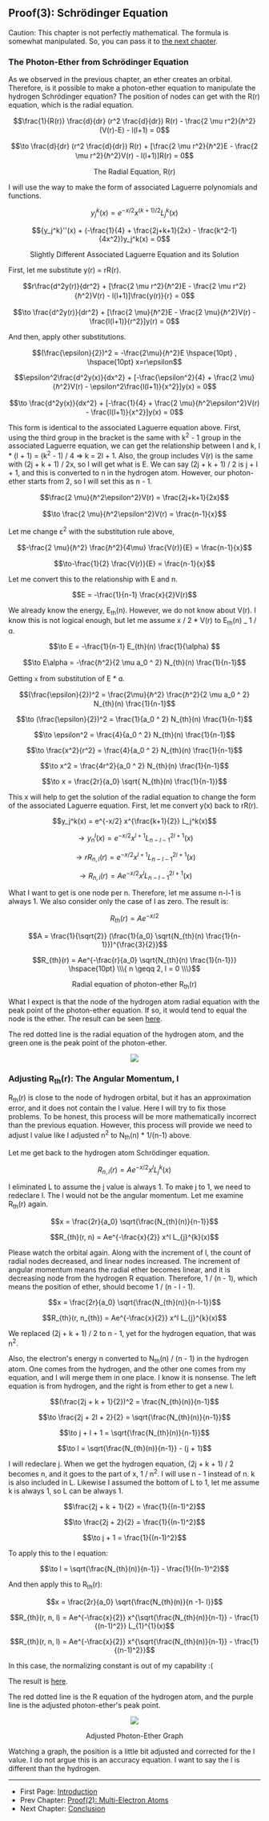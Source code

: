 ## Proof(3): Schrödinger Equation

Caution: This chapter is not perfectly mathematical. The formula is somewhat manipulated. So, you can pass it to [the next chapter](./conclusion_en.md).

### The Photon-Ether from Schrödinger Equation

As we observed in the previous chapter, an ether creates an orbital. Therefore, is it possible to make a photon-ether equation to manipulate the hydrogen Schrödinger equation? The position of nodes can get with the R(r) equation, which is the radial equation.

$$\frac{1}{R(r)} \frac{d}{dr} (r^2 \frac{d}{dr}) R(r) - \frac{2 \mu r^2}{ℏ^2}(V(r)-E) - l(l+1) = 0$$

$$\to \frac{d}{dr} (r^2 \frac{d}{dr}) R(r) + [\frac{2 \mu r^2}{ℏ^2}E - \frac{2 \mu r^2}{ℏ^2}V(r) - l(l+1)]R(r) = 0$$

<p align="center">The Radial Equation, R(r)</p>

I will use the way to make the form of associated Laguerre polynomials and functions.

$$y_j^k(x) = e^{-x/2} x^{(k+1)/2} L_j^k(x)$$

$${y_j^k}''(x) + (-\frac{1}{4} + \frac{2j+k+1}{2x} - \frac{k^2-1}{4x^2})y_j^k(x) = 0$$

<p align="center">Slightly Different Associated Laguerre Equation and its Solution</p>

First, let me substitute y(r) = rR(r).

$$r\frac{d^2y(r)}{dr^2} + [\frac{2 \mu r^2}{ℏ^2}E - \frac{2 \mu r^2}{ℏ^2}V(r) - l(l+1)]\frac{y(r)}{r} = 0$$

$$\to \frac{d^2y(r)}{dr^2} + [\frac{2 \mu}{ℏ^2}E - \frac{2 \mu}{ℏ^2}V(r) - \frac{l(l+1)}{r^2}]y(r) = 0$$

And then, apply other substitutions.

$$(\frac{\epsilon}{2})^2 = -\frac{2\mu}{ℏ^2}E \hspace{10pt} , \hspace{10pt} x=r\epsilon$$

$$\epsilon^2\frac{d^2y(x)}{dx^2} + [-\frac{\epsilon^2}{4} + \frac{2 \mu}{ℏ^2}V(r) - \epsilon^2\frac{l(l+1)}{x^2}]y(x) = 0$$

$$\to \frac{d^2y(x)}{dx^2} + [-\frac{1}{4} + \frac{2 \mu}{ℏ^2\epsilon^2}V(r) - \frac{l(l+1)}{x^2}]y(x) = 0$$

This form is identical to the associated Laguerre equation above. First, using the third group in the bracket is the same with k<sup>2</sup> - 1 group in the associated Laguerre equation, we can get the relationship between l and k, l \* (l + 1) = (k<sup>2</sup> - 1) / 4 => k = 2l + 1. Also, the group includes V(r) is the same with (2j + k + 1) / 2x, so I will get what is E. We can say (2j + k + 1) / 2 is j + l + 1, and this is converted to n in the hydrogen atom. However, our photon-ether starts from 2, so I will set this as n - 1.

$$\frac{2 \mu}{ℏ^2\epsilon^2}V(r) = \frac{2j+k+1}{2x}$$

$$\to \frac{2 \mu}{ℏ^2\epsilon^2}V(r) = \frac{n-1}{x}$$

Let me change ɛ<sup>2</sup> with the substitution rule above,

$$-\frac{2 \mu}{ℏ^2} \frac{ℏ^2}{4\mu} \frac{V(r)}{E} = \frac{n-1}{x}$$

$$\to-\frac{1}{2} \frac{V(r)}{E} = \frac{n-1}{x}$$

Let me convert this to the relationship with E and n.

$$E = -\frac{1}{n-1} \frac{x}{2}V(r)$$

We already know the energy, E<sub>th</sub>(n). However, we do not know about V(r). I know this is not logical enough, but let me assume x / 2 \* V(r) to E<sub>th</sub>(n) \_ 1 / ɑ.

$$\to E = -\frac{1}{n-1} E_{th}(n) \frac{1}{\alpha} $$

$$\to E\alpha = -\frac{ℏ^2}{2 \mu a_0 ^ 2} N_{th}(n) \frac{1}{n-1}$$

Getting `x` from substitution of E \* ɑ.

$$(\frac{\epsilon}{2})^2 = \frac{2\mu}{ℏ^2} \frac{ℏ^2}{2 \mu a_0 ^ 2} N_{th}(n) \frac{1}{n-1}$$

$$\to (\frac{\epsilon}{2})^2 = \frac{1}{a_0 ^ 2} N_{th}(n) \frac{1}{n-1}$$

$$\to \epsilon^2 = \frac{4}{a_0 ^ 2} N_{th}(n) \frac{1}{n-1}$$

$$\to \frac{x^2}{r^2} = \frac{4}{a_0 ^ 2} N_{th}(n) \frac{1}{n-1}$$

$$\to x^2 = \frac{4r^2}{a_0 ^ 2} N_{th}(n) \frac{1}{n-1}$$

$$\to x = \frac{2r}{a_0} \sqrt{ N_{th}(n) \frac{1}{n-1}}$$

This x will help to get the solution of the radial equation to change the form of the associated Laguerre equation. First, let me convert y(x) back to rR(r).

$$y_j^k(x) = e^{-x/2} x^{\frac{k+1}{2}} L_j^k(x)$$

$$\to y_n^l(x) = e^{-x/2} x^{l+1} L_{n-l-1}^{2l+1}(x)$$

$$\to rR_{n,l}(r) = e^{-x/2} x^{l+1} L_{n-l-1}^{2l+1}(x)$$

$$\to R_{n,l}(r) = Ae^{-x/2} x^l L_{n-l-1}^{2l+1}(x)$$

What I want to get is one node per n. Therefore, let me assume n-l-1 is always 1. We also consider only the case of l as zero. The result is:

$$R_{th}(r) = Ae^{-x/2}$$

$$A = \frac{1}{\sqrt{2}} (\frac{1}{a_0} \sqrt{N_{th}(n) \frac{1}{n-1}})^{\frac{3}{2}}$$

$$R_{th}(r) = Ae^{-\frac{r}{a_0} \sqrt{N_{th}(n) \frac{1}{n-1}}} \hspace{10pt} \\\{ n \geqq 2, l = 0 \\\}$$

<p align="center">Radial equation of photon-ether R<sub>th</sub>(r)</p>

What I expect is that the node of the hydrogen atom radial equation with the peak point of the photon-ether equation. If so, it would tend to equal the node is the ether. The result can be seen [here](https://www.desmos.com/calculator/ap6thpgo3q).

The red dotted line is the radial equation of the hydrogen atom, and the green one is the peak point of the photon-ether.

<p align="center">
 <img src="../images/pic6.png">
</p>

### Adjusting R<sub>th</sub>(r): The Angular Momentum, l

R<sub>th</sub>(r) is close to the node of hydrogen orbital, but it has an approximation error, and it does not contain the l value. Here I will try to fix those problems. To be honest, this process will be more mathematically incorrect than the previous equation. However, this process will provide we need to adjust l value like I adjusted n<sup>2</sup> to N<sub>th</sub>(n) \* 1/(n-1) above.

Let me get back to the hydrogen atom Schrödinger equation.

$$R_{n,l}(r) = Ae^{-x/2} x^l L_{j}^{k}(x)$$

I eliminated L to assume the j value is always 1. To make j to 1, we need to redeclare l. The l would not be the angular momentum. Let me examine R<sub>th</sub>(r) again.

$$x = \frac{2r}{a_0} \sqrt{\frac{N_{th}(n)}{n-1}}$$

$$R_{th}(r, n) = Ae^{-\frac{x}{2}} x^l L_{j}^{k}(x)$$

Please watch the orbital again. Along with the increment of l, the count of radial nodes decreased, and linear nodes increased. The increment of angular momentum means the radial ether becomes linear, and it is decreasing node from the hydrogen R equation. Therefore, 1 / (n - 1), which means the position of ether, should become 1 / (n - l - 1).

$$x = \frac{2r}{a_0} \sqrt{\frac{N_{th}(n)}{n-l-1}}$$

$$R_{th}(r, n_{th}) = Ae^{-\frac{x}{2}} x^l L_{j}^{k}(x)$$

We replaced (2j + k + 1) / 2 to n - 1, yet for the hydrogen equation, that was n<sup>2</sup>.

Also, the electron's energy n converted to N<sub>th</sub>(n) / (n - 1) in the hydrogen atom. One comes from the hydrogen, and the other one comes from my equation, and I will merge them in one place. I know it is nonsense. The left equation is from hydrogen, and the right is from ether to get a new l.

$$(\frac{2j + k + 1}{2})^2 = \frac{N_{th}(n)}{n-1}$$

$$\to \frac{2j + 2l + 2}{2} = \sqrt{\frac{N_{th}(n)}{n-1}}$$

$$\to j + l + 1 = \sqrt{\frac{N_{th}(n)}{n-1}}$$

$$\to l = \sqrt{\frac{N_{th}(n)}{n-1}} - (j + 1)$$

I will redeclare j. When we get the hydrogen equation, (2j + k + 1) / 2 becomes n, and it goes to the part of x, 1 / n<sup>2</sup>. I will use n - 1 instead of n. k is also included in L. Likewise I assumed the bottom of L to 1, let me assume k is always 1, so L can be always 1.

$$\frac{2j + k + 1}{2} = \frac{1}{(n-1)^2}$$

$$\to \frac{2j + 2}{2} = \frac{1}{(n-1)^2}$$

$$\to j + 1 = \frac{1}{(n-1)^2}$$

To apply this to the l equation:

$$\to l = \sqrt{\frac{N_{th}(n)}{n-1}} - \frac{1}{(n-1)^2}$$

And then apply this to R<sub>th</sub>(r):

$$x = \frac{2r}{a_0} \sqrt{\frac{N_{th}(n)}{n -1- l}}$$

$$R_{th}(r, n, l) = Ae^{-\frac{x}{2}} x^{\sqrt{\frac{N_{th}(n)}{n-1}} - \frac{1}{(n-1)^2}} L_{1}^{1}(x)$$

$$R_{th}(r, n, l) = Ae^{-\frac{x}{2}} x^{\sqrt{\frac{N_{th}(n)}{n-1}} - \frac{1}{(n-1)^2}}$$

In this case, the normalizing constant is out of my capability :(

The result is [here](https://www.desmos.com/calculator/siznuyffxq).

The red dotted line is the R equation of the hydrogen atom, and the purple line is the adjusted photon-ether's peak point.

<p align="center">
 <img src="../images/pic12.png">
</p>

<p align="center">Adjusted Photon-Ether Graph</p>

Watching a graph, the position is a little bit adjusted and corrected for the l value. I do not argue this is an accuracy equation. I want to say the l is different than the hydrogen.

---

-   First Page: [Introduction](../README.md)
-   Prev Chapter: [Proof(2): Multi-Electron Atoms](./doc/atomic_spectra_data_en.md)
-   Next Chapter: [Conclusion](./doc/conclusion_en.md)
